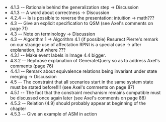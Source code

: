 * 4.1.3 -- Rationale behind the generalization step -> Discussion
* 4.1.3 -- A word about correctness -> Discussion
* 4.2.4 -- Is is possible to reverse the presentation: intuition -> math???
* 4.3   -- Give an explicit specification to QSM (see Axel's comments on page 71)
* 4.3   -- Note on terminology -> Discussion
* 4.3   -- Algorithm 1 -> Algorithm 4.1 (if possible)
           Resurect Pierre's remark on our strange use of affectation
           RPNI is a special case -> after explanation, but where ???
* 4.3.1 -- Make event labels in Image 4.4 bigger.
* 4.3.2 -- Rephrase explanation of GenerateQuery so as to address Axel's comments
           (page 76)
* 4.4.1 -- Remark about equivalence relations being invariant under state merging
           -> Discussion
* 4.5   -- The constraint that all scenarios start in the same system state must
           be stated before!!!! (see Axel's comments on page 87)
* 4.5.1 -- The fact that the constraint mechanism remains compatible must be 
           discussed once again later (see Axel's comments on page 88)
* 4.5.2 -- Relation (4.9) should probably appear at beginning of the chapter
* 4.5.3 -- Give an example of ASM in action
